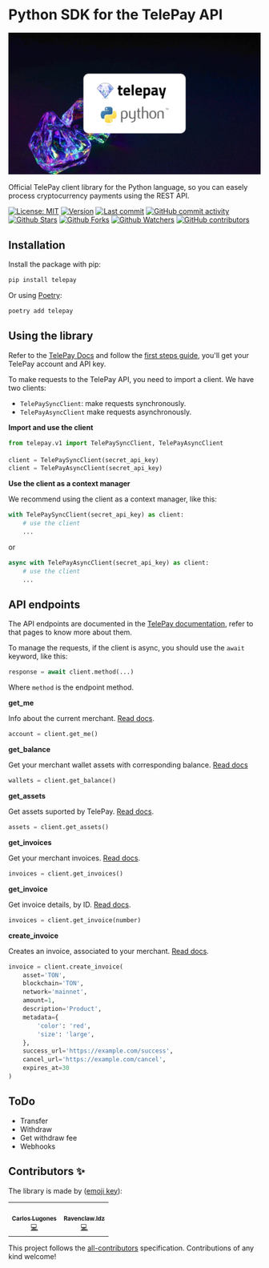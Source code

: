 # Python SDK for the TelePay API

![TelePay Python](https://github.com/TelePay-cash/telepay-python/blob/dev/docs/cover.jpg?raw=true)

Official TelePay client library for the Python language, so you can easely process cryptocurrency payments using the REST API.

[![License: MIT](https://img.shields.io/badge/License-MIT-green.svg)](https://opensource.org/licenses/MIT)
[![Version](https://img.shields.io/pypi/v/telepay?color=%2334D058&label=Version)](https://pypi.org/project/telepay)
[![Last commit](https://img.shields.io/github/last-commit/telepay-cash/telepay-python.svg?style=flat)](https://github.com/telepay-cash/telepay-python/commits)
[![GitHub commit activity](https://img.shields.io/github/commit-activity/m/telepay-cash/telepay-python)](https://github.com/telepay-cash/telepay-python/commits)
[![Github Stars](https://img.shields.io/github/stars/telepay-cash/telepay-python?style=flat&logo=github)](https://github.com/telepay-cash/telepay-python/stargazers)
[![Github Forks](https://img.shields.io/github/forks/telepay-cash/telepay-python?style=flat&logo=github)](https://github.com/telepay-cash/telepay-python/network/members)
[![Github Watchers](https://img.shields.io/github/watchers/telepay-cash/telepay-python?style=flat&logo=github)](https://github.com/telepay-cash/telepay-python)
[![GitHub contributors](https://img.shields.io/github/contributors/telepay-cash/telepay-python?label=code%20contributors)](https://github.com/telepay-cash/telepay-python/graphs/contributors)


## Installation

Install the package with pip:

```bash
pip install telepay
```

Or using [Poetry](https://python-poetry.org/):

```bash
poetry add telepay
```

## Using the library

Refer to the [TelePay Docs](https://telepay.readme.io) and follow the [first steps guide](https://telepay.readme.io/reference/first-steps), you'll get your TelePay account and API key.

To make requests to the TelePay API, you need to import a client. We have two clients:
* `TelePaySyncClient`: make requests synchronously.
* `TelePayAsyncClient` make requests asynchronously.

**Import and use the client**

```python
from telepay.v1 import TelePaySyncClient, TelePayAsyncClient

client = TelePaySyncClient(secret_api_key)
client = TelePayAsyncClient(secret_api_key)
```

**Use the client as a context manager**

We recommend using the client as a context manager, like this:

```python
with TelePaySyncClient(secret_api_key) as client:
    # use the client
    ...
```

or

```python
async with TelePayAsyncClient(secret_api_key) as client:
    # use the client
    ...
```

## API endpoints

The API endpoints are documented in the [TelePay documentation](https://telepay.readme.io/reference/endpoints), refer to that pages to know more about them.

To manage the requests, if the client is async, you should use the `await` keyword, like this:

```python
response = await client.method(...)
```

Where `method` is the endpoint method.

**get_me**

Info about the current merchant. [Read docs](https://telepay.readme.io/reference/getme).

```python
account = client.get_me()
```

**get_balance**

Get your merchant wallet assets with corresponding balance. [Read docs](https://telepay.readme.io/reference/getbalance)

```python
wallets = client.get_balance()
```

**get_assets**

Get assets suported by TelePay. [Read docs](https://telepay.readme.io/reference/getassets).

```python
assets = client.get_assets()
```

**get_invoices**

Get your merchant invoices. [Read docs](https://telepay.readme.io/reference/getinvoices).

```python
invoices = client.get_invoices()
```

**get_invoice**

Get invoice details, by ID. [Read docs](https://telepay.readme.io/reference/getinvoice).

```python
invoices = client.get_invoice(number)
```

**create_invoice**

Creates an invoice, associated to your merchant. [Read docs](https://telepay.readme.io/reference/createinvoice).

```python
invoice = client.create_invoice(
    asset='TON',
    blockchain='TON',
    network='mainnet',
    amount=1,
    description='Product',
    metadata={
        'color': 'red',
        'size': 'large',
    },
    success_url='https://example.com/success',
    cancel_url='https://example.com/cancel',
    expires_at=30
)
```

## ToDo

* Transfer
* Withdraw
* Get withdraw fee
* Webhooks

## Contributors ✨

The library is made by ([emoji key](https://allcontributors.org/docs/en/emoji-key)):

<!-- ALL-CONTRIBUTORS-LIST:START - Do not remove or modify this section -->
<!-- prettier-ignore-start -->
<!-- markdownlint-disable -->
<table>
  <tr>
    <td align="center"><a href="https://lugodev.com"><img src="https://avatars.githubusercontent.com/u/18733370?v=4?s=100" width="100px;" alt=""/><br /><sub><b>Carlos Lugones</b></sub></a><br /><a href="https://github.com/telepay-cash/telepay-python/commits?author=lugodev" title="Code">💻</a></td>
    <td align="center"><a href="http://showwcase.com/ravenclawldz"><img src="https://avatars.githubusercontent.com/u/68219934?v=4" width="100px;" alt=""/><br /><sub><b>Ravenclaw.ldz</b></sub></a><br /><a href="https://github.com/telepay-cash/telepay-python/commits?author=ravenclawldz" title="Code">💻</a></td>
  </tr>
</table>

<!-- markdownlint-restore -->
<!-- prettier-ignore-end -->

<!-- ALL-CONTRIBUTORS-LIST:END -->

This project follows the [all-contributors](https://github.com/all-contributors/all-contributors) specification. Contributions of any kind welcome!
